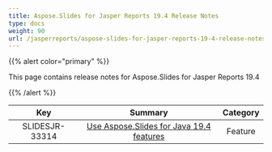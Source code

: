 ```yaml
---
title: Aspose.Slides for Jasper Reports 19.4 Release Notes
type: docs
weight: 90
url: /jasperreports/aspose-slides-for-jasper-reports-19-4-release-notes/
---
```


{{% alert color="primary" %}} 

This page contains release notes for Aspose.Slides for Jasper Reports 19.4

{{% /alert %}} 

|**Key** |**Summary** |**Category** |
| :-: | :-: | :-: |
|SLIDESJR-33314|[Use Aspose.Slides for Java 19.4 features](https://docs.aspose.com/display/slidesjava/Aspose.Slides+for+Java+19.4+Release+Notes)|Feature|

